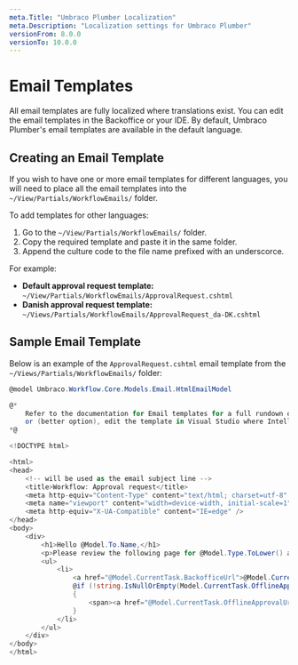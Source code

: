 ```yaml
---
meta.Title: "Umbraco Plumber Localization"
meta.Description: "Localization settings for Umbraco Plumber"
versionFrom: 8.0.0
versionTo: 10.0.0
---
```


# Email Templates

All email templates are fully localized where translations exist. You can edit the email templates in the Backoffice or your IDE. By default, Umbraco Plumber's email templates are available in the default language.

## Creating an Email Template

If you wish to have one or more email templates for different languages, you will need to place all the email templates into the `~/View/Partials/WorkflowEmails/` folder.

To add templates for other languages:

1. Go to the `~/View/Partials/WorkflowEmails/` folder.
2. Copy the required template and paste it in the same folder.
3. Append the culture code to the file name prefixed with an underscorce.

For example:

- **Default approval request template:** `~/View/Partials/WorkflowEmails/ApprovalRequest.cshtml`
- **Danish approval request template:** `~/Views/Partials/WorkflowEmails/ApprovalRequest_da-DK.cshtml`

## Sample Email Template

Below is an example of the `ApprovalRequest.cshtml` email template from the `~/Views/Partials/WorkflowEmails/` folder:

```cs
@model Umbraco.Workflow.Core.Models.Email.HtmlEmailModel

@*
    Refer to the documentation for Email templates for a full rundown on the available fields
    or (better option), edit the template in Visual Studio where Intellisense will save you
*@

<!DOCTYPE html>

<html>
<head>
    <!-- will be used as the email subject line -->
    <title>Workflow: Approval request</title>
    <meta http-equiv="Content-Type" content="text/html; charset=utf-8" />
    <meta name="viewport" content="width=device-width, initial-scale=1">
    <meta http-equiv="X-UA-Compatible" content="IE=edge" />
</head>
<body>
    <div>
        <h1>Hello @Model.To.Name,</h1>
        <p>Please review the following page for @Model.Type.ToLower() approval:</p>
        <ul>
            <li>
                <a href="@Model.CurrentTask.BackofficeUrl">@Model.CurrentTask.Node.Name</a>
                @if (!string.IsNullOrEmpty(Model.CurrentTask.OfflineApprovalUrl))
                {
                    <span><a href="@Model.CurrentTask.OfflineApprovalUrl">Offline approval</a> is permitted for this change (no login required).</span>
                }
            </li>
        </ul>
    </div>
</body>
</html>
```
